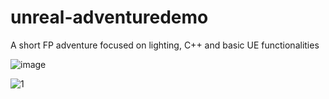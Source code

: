 # unreal-adventuredemo
A short FP adventure focused on lighting, C++ and basic UE functionalities


![image](https://github.com/MysticQuest/unreal-adventuredemo/assets/9077026/cee52386-f24b-41ca-b455-b0522b29935c)

![1](https://github.com/MysticQuest/unreal-adventuredemo/assets/9077026/fa77cb9f-35a7-4a5f-aefb-6c48dc0daded)
